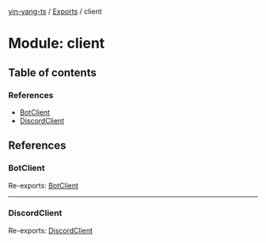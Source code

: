 [yin-yang-ts](../README.md) / [Exports](../modules.md) / client

# Module: client

## Table of contents

### References

- [BotClient](client.md#botclient)
- [DiscordClient](client.md#discordclient)

## References

### BotClient

Re-exports: [BotClient](../classes/client_botclient.botclient.md)

___

### DiscordClient

Re-exports: [DiscordClient](../classes/client_discordclient.discordclient.md)
